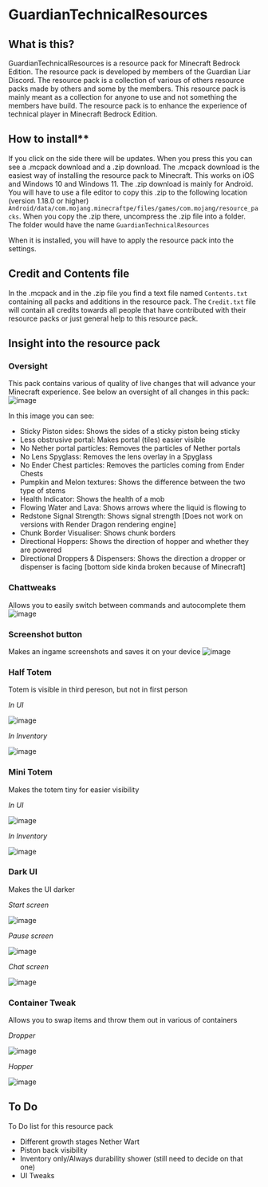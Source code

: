 # GuardianTechnicalResources

## What is this?

GuardianTechnicalResources is a resource pack for Minecraft Bedrock Edition. The resource pack is developed by members of the Guardian Liar Discord. The resource pack is a collection of various of others resource packs made by others and some by the members. This resource pack is mainly meant as a collection for anyone to use and not something the members have build. The resource pack is to enhance the experience of technical player in Minecraft Bedrock Edition.

## How to install**

If you click on the side there will be updates. When you press this you can see a .mcpack download and a .zip download. 
  The .mcpack download is the easiest way of installing the resource pack to Minecraft. This works on iOS and Windows 10 and Windows 11.
  The .zip download is mainly for Android. You will have to use a file editor to copy this .zip to the following location (version 1.18.0 or higher) `Android/data/com.mojang.minecraftpe/files/games/com.mojang/resource_packs`. When you copy the .zip there, uncompress the .zip file into a folder. The folder would have the name `GuardianTechnicalResources`
  
When it is installed, you will have to apply the resource pack into the settings.

## Credit and Contents file

In the .mcpack and in the .zip file you find a text file named `Contents.txt` containing all packs and additions in the resource pack. The `Credit.txt` file will contain all credits towards all people that have contributed with their resource packs or just general help to this resource pack.

## Insight into the resource pack

### Oversight
This pack contains various of quality of live changes that will advance your Minecraft experience. See below an oversight of all changes in this pack:
![image](https://user-images.githubusercontent.com/80174370/155613490-4feb793e-25f8-4b09-822d-79f1e282d9e4.png)

In this image you can see:
- Sticky Piston sides: Shows the sides of a sticky piston being sticky
- Less obstrusive portal: Makes portal (tiles) easier visible
- No Nether portal particles: Removes the particles of Nether portals
- No Lens Spyglass: Removes the lens overlay in a Spyglass
- No Ender Chest particles: Removes the particles coming from Ender Chests
- Pumpkin and Melon textures: Shows the difference between the two type of stems
- Health Indicator: Shows the health of a mob
- Flowing Water and Lava: Shows arrows where the liquid is flowing to
- Redstone Signal Strength: Shows signal strength [Does not work on versions with Render Dragon rendering engine] 
- Chunk Border Visualiser: Shows chunk borders
- Directional Hoppers: Shows the direction of hopper and whether they are powered
- Directional Droppers & Dispensers: Shows the direction a dropper or dispenser is facing [bottom side kinda broken because of Minecraft]

### Chattweaks
Allows you to easily switch between commands and autocomplete them
![image](https://user-images.githubusercontent.com/80174370/155613853-b76b9abe-884d-42a9-89d2-97b45dd37338.png)

### Screenshot button
Makes an ingame screenshots and saves it on your device
![image](https://user-images.githubusercontent.com/80174370/155613815-b92bd79c-6316-4a0b-9d64-c0b4577063e2.png)

### Half Totem
Totem is visible in third pereson, but not in first person

_In UI_

![image](https://user-images.githubusercontent.com/80174370/155614643-57c0df4d-2aa2-422f-8616-95b268aab9c4.png)

_In Inventory_

![image](https://user-images.githubusercontent.com/80174370/155614583-1b7e099b-ee1b-4ab0-9a77-d4ed679d5bed.png)

### Mini Totem
Makes the totem tiny for easier visibility

_In UI_

![image](https://user-images.githubusercontent.com/80174370/155614073-303d9e2a-547d-4f79-b1a1-96711d4ee16d.png)

_In Inventory_

![image](https://user-images.githubusercontent.com/80174370/155614027-9fc894e8-db56-4c21-a852-88ddc76de84c.png)

### Dark UI
Makes the UI darker

_Start screen_

![image](https://user-images.githubusercontent.com/80174370/155615885-b7a34cd5-a3b4-46df-810d-d9ebdd2136c7.png)

_Pause screen_

![image](https://user-images.githubusercontent.com/80174370/155615982-c8e5c6ef-aa2d-43f3-bfbb-f0ff0fb0d45c.png)

_Chat screen_

![image](https://user-images.githubusercontent.com/80174370/155616007-c7d4bd90-9a28-4e8c-953b-b73b39b14050.png)

### Container Tweak
Allows you to swap items and throw them out in various of containers

_Dropper_

![image](https://user-images.githubusercontent.com/80174370/155615663-668bae33-58cc-43a5-9ccc-fa602ad857a8.png)

_Hopper_

![image](https://user-images.githubusercontent.com/80174370/155615567-581be576-5319-44b0-9adc-6464e209532a.png)

## To Do
To Do list for this resource pack
- Different growth stages Nether Wart
- Piston back visibility
- Inventory only/Always durability shower (still need to decide on that one)
- UI Tweaks

